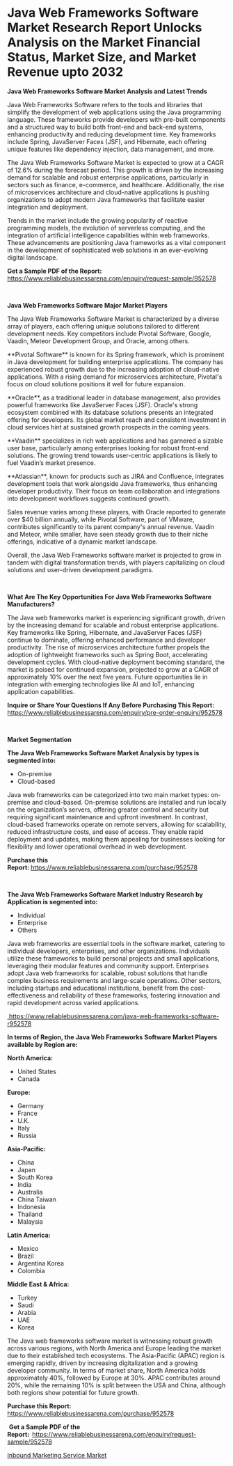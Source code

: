 <p><h1>Java Web Frameworks Software Market Research Report Unlocks Analysis on the Market Financial Status, Market Size, and Market Revenue upto 2032</h1></p><p><strong>Java Web Frameworks Software Market Analysis and Latest Trends</strong></p>
<p><p>Java Web Frameworks Software refers to the tools and libraries that simplify the development of web applications using the Java programming language. These frameworks provide developers with pre-built components and a structured way to build both front-end and back-end systems, enhancing productivity and reducing development time. Key frameworks include Spring, JavaServer Faces (JSF), and Hibernate, each offering unique features like dependency injection, data management, and more.</p><p>The Java Web Frameworks Software Market is expected to grow at a CAGR of 12.6% during the forecast period. This growth is driven by the increasing demand for scalable and robust enterprise applications, particularly in sectors such as finance, e-commerce, and healthcare. Additionally, the rise of microservices architecture and cloud-native applications is pushing organizations to adopt modern Java frameworks that facilitate easier integration and deployment. </p><p>Trends in the market include the growing popularity of reactive programming models, the evolution of serverless computing, and the integration of artificial intelligence capabilities within web frameworks. These advancements are positioning Java frameworks as a vital component in the development of sophisticated web solutions in an ever-evolving digital landscape.</p></p>
<p><strong>Get a Sample PDF of the Report:&nbsp;</strong> <a href="https://www.reliablebusinessarena.com/enquiry/request-sample/952578?utm_campaign=2488&utm_medium=2&utm_source=Github&utm_content=ia&utm_term=07032025&utm_id=java-web-frameworks-software">https://www.reliablebusinessarena.com/enquiry/request-sample/952578</a></p>
<p>&nbsp;</p>
<p><strong>Java Web Frameworks Software Major Market Players</strong></p>
<p><p>The Java Web Frameworks Software Market is characterized by a diverse array of players, each offering unique solutions tailored to different development needs. Key competitors include Pivotal Software, Google, Vaadin, Meteor Development Group, and Oracle, among others.</p><p>**Pivotal Software** is known for its Spring framework, which is prominent in Java development for building enterprise applications. The company has experienced robust growth due to the increasing adoption of cloud-native applications. With a rising demand for microservices architecture, Pivotal's focus on cloud solutions positions it well for future expansion.</p><p>**Oracle**, as a traditional leader in database management, also provides powerful frameworks like JavaServer Faces (JSF). Oracle's strong ecosystem combined with its database solutions presents an integrated offering for developers. Its global market reach and consistent investment in cloud services hint at sustained growth prospects in the coming years.</p><p>**Vaadin** specializes in rich web applications and has garnered a sizable user base, particularly among enterprises looking for robust front-end solutions. The growing trend towards user-centric applications is likely to fuel Vaadin’s market presence.</p><p>**Atlassian**, known for products such as JIRA and Confluence, integrates development tools that work alongside Java frameworks, thus enhancing developer productivity. Their focus on team collaboration and integrations into development workflows suggests continued growth.</p><p>Sales revenue varies among these players, with Oracle reported to generate over $40 billion annually, while Pivotal Software, part of VMware, contributes significantly to its parent company's annual revenue. Vaadin and Meteor, while smaller, have seen steady growth due to their niche offerings, indicative of a dynamic market landscape.</p><p>Overall, the Java Web Frameworks software market is projected to grow in tandem with digital transformation trends, with players capitalizing on cloud solutions and user-driven development paradigms.</p></p>
<p>&nbsp;</p>
<p><strong>What Are The Key Opportunities For Java Web Frameworks Software Manufacturers?</strong></p>
<p><p>The Java web frameworks market is experiencing significant growth, driven by the increasing demand for scalable and robust enterprise applications. Key frameworks like Spring, Hibernate, and JavaServer Faces (JSF) continue to dominate, offering enhanced performance and developer productivity. The rise of microservices architecture further propels the adoption of lightweight frameworks such as Spring Boot, accelerating development cycles. With cloud-native deployment becoming standard, the market is poised for continued expansion, projected to grow at a CAGR of approximately 10% over the next five years. Future opportunities lie in integration with emerging technologies like AI and IoT, enhancing application capabilities.</p></p>
<p><strong>Inquire or Share Your Questions If Any Before Purchasing This Report:</strong> <a href="https://www.reliablebusinessarena.com/enquiry/pre-order-enquiry/952578?utm_campaign=2488&utm_medium=2&utm_source=Github&utm_content=ia&utm_term=07032025&utm_id=java-web-frameworks-software">https://www.reliablebusinessarena.com/enquiry/pre-order-enquiry/952578</a></p>
<p>&nbsp;</p>
<p><strong>Market Segmentation</strong></p>
<p><strong>The Java Web Frameworks Software Market Analysis by types is segmented into:</strong></p>
<p><ul><li>On-premise</li><li>Cloud-based</li></ul></p>
<p><p>Java web frameworks can be categorized into two main market types: on-premise and cloud-based. On-premise solutions are installed and run locally on the organization’s servers, offering greater control and security but requiring significant maintenance and upfront investment. In contrast, cloud-based frameworks operate on remote servers, allowing for scalability, reduced infrastructure costs, and ease of access. They enable rapid deployment and updates, making them appealing for businesses looking for flexibility and lower operational overhead in web development.</p></p>
<p><strong>Purchase this Report:&nbsp;</strong><a href="https://www.reliablebusinessarena.com/purchase/952578?utm_campaign=2488&utm_medium=2&utm_source=Github&utm_content=ia&utm_term=07032025&utm_id=java-web-frameworks-software">https://www.reliablebusinessarena.com/purchase/952578</a></p>
<p>&nbsp;</p>
<p><strong>The Java Web Frameworks Software Market Industry Research by Application is segmented into:</strong></p>
<p><ul><li>Individual</li><li>Enterprise</li><li>Others</li></ul></p>
<p><p>Java web frameworks are essential tools in the software market, catering to individual developers, enterprises, and other organizations. Individuals utilize these frameworks to build personal projects and small applications, leveraging their modular features and community support. Enterprises adopt Java web frameworks for scalable, robust solutions that handle complex business requirements and large-scale operations. Other sectors, including startups and educational institutions, benefit from the cost-effectiveness and reliability of these frameworks, fostering innovation and rapid development across varied applications.</p></p>
<p><a href="https://www.reliablebusinessarena.com/java-web-frameworks-software-r952578?utm_campaign=2488&utm_medium=2&utm_source=Github&utm_content=ia&utm_term=07032025&utm_id=java-web-frameworks-software">&nbsp;https://www.reliablebusinessarena.com/java-web-frameworks-software-r952578</a></p>
<p><strong>In terms of Region, the Java Web Frameworks Software Market Players available by Region are:</strong></p>
<p>
    <p> <strong> North America: </strong>
        <ul>
            <li>United States</li>
            <li>Canada</li>
        </ul>
        </p> 
    <p> <strong> Europe: </strong>
        <ul>
            <li>Germany</li>
            <li>France</li>
            <li>U.K.</li>
            <li>Italy</li>
            <li>Russia</li>
        </ul>
        </p> 
    <p> <strong> Asia-Pacific: </strong>
        <ul>
            <li>China</li>
            <li>Japan</li>
            <li>South Korea</li>
            <li>India</li>
            <li>Australia</li>
            <li>China Taiwan</li>
            <li>Indonesia</li>
            <li>Thailand</li>
            <li>Malaysia</li>
        </ul>
        </p> 
    <p> <strong> Latin America: </strong>
        <ul>
            <li>Mexico</li>
            <li>Brazil</li>
            <li>Argentina Korea</li>
            <li>Colombia</li>
        </ul>
        </p> 
    <p> <strong> Middle East & Africa: </strong>
        <ul>
            <li>Turkey</li>
            <li>Saudi</li>
            <li>Arabia</li>
            <li>UAE</li>
            <li>Korea</li>
        </ul>
    </p>
    </p>
<p><p>The Java web frameworks software market is witnessing robust growth across various regions, with North America and Europe leading the market due to their established tech ecosystems. The Asia-Pacific (APAC) region is emerging rapidly, driven by increasing digitalization and a growing developer community. In terms of market share, North America holds approximately 40%, followed by Europe at 30%. APAC contributes around 20%, while the remaining 10% is split between the USA and China, although both regions show potential for future growth.</p></p>
<p><strong>Purchase this Report: </strong><a href="https://www.reliablebusinessarena.com/purchase/952578?utm_campaign=2488&utm_medium=2&utm_source=Github&utm_content=ia&utm_term=07032025&utm_id=java-web-frameworks-software">https://www.reliablebusinessarena.com/purchase/952578</a></p>
<p>&nbsp;<strong>Get a Sample PDF of the Report:&nbsp;&nbsp;</strong><a href="https://www.reliablebusinessarena.com/enquiry/request-sample/952578?utm_campaign=2488&utm_medium=2&utm_source=Github&utm_content=ia&utm_term=07032025&utm_id=java-web-frameworks-software">https://www.reliablebusinessarena.com/enquiry/request-sample/952578</a></p>
<p><strong></strong></p>
<p><p><a href="https://github.com/sherikacas30/Market-Research-Report-List-1/blob/main/inbound-marketing-service-market.md?utm_campaign=2488&utm_medium=2&utm_source=Github&utm_content=ia&utm_term=07032025&utm_id=java-web-frameworks-software">Inbound Marketing Service Market</a></p></p>